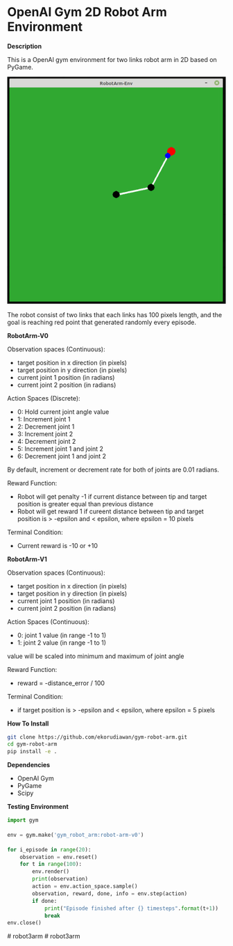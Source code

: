 # OpenAI Gym 2D Robot Arm Environment

**Description**

This is a OpenAI gym environment for two links robot arm in 2D based on PyGame.

![Robot Arm Environment](./images/robot-arm.gif "Robot Arm Environment")

The robot consist of two links that each links has 100 pixels length, and the goal is reaching red point that generated randomly every episode. 

**RobotArm-V0**

Observation spaces (Continuous):

* target position in x direction (in pixels)
* target position in y direction (in pixels)
* current joint 1 position (in radians)
* current joint 2 position (in radians)

Action Spaces (Discrete):

* 0: Hold current joint angle value
* 1: Increment joint 1
* 2: Decrement joint 1
* 3: Increment joint 2
* 4: Decrement joint 2
* 5: Increment joint 1 and joint 2
* 6: Decrement joint 1 and joint 2

By default, increment or decrement rate for both of joints are 0.01 radians. 

Reward Function:

* Robot will get penalty -1 if current distance between tip and target position is greater equal than previous distance
* Robot will get reward 1 if cureent distance between tip and target position is > -epsilon and < epsilon, where epsilon = 10 pixels

Terminal Condition:

* Current reward is -10 or +10

**RobotArm-V1**

Observation spaces (Continuous):

* target position in x direction (in pixels)
* target position in y direction (in pixels)
* current joint 1 position (in radians)
* current joint 2 position (in radians)

Action Spaces (Continuous):

* 0: joint 1 value (in range -1 to 1)
* 1: joint 2 value (in range -1 to 1)

value will be scaled into minimum and maximum of joint angle

Reward Function:

* reward = -distance_error / 100

Terminal Condition:

* if target position is > -epsilon and < epsilon, where epsilon = 5 pixels

**How To Install**

```bash
git clone https://github.com/ekorudiawan/gym-robot-arm.git
cd gym-robot-arm
pip install -e .
```

**Dependencies**
* OpenAI Gym
* PyGame
* Scipy

**Testing Environment**

```python
import gym 

env = gym.make('gym_robot_arm:robot-arm-v0')

for i_episode in range(20):
    observation = env.reset()
    for t in range(100):
        env.render()
        print(observation)
        action = env.action_space.sample()
        observation, reward, done, info = env.step(action)
        if done:
            print("Episode finished after {} timesteps".format(t+1))
            break
env.close()

```
#   r o b o t 3 a r m 
 
 # robot3arm
